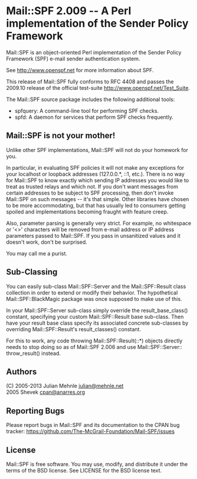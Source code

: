 Mail::SPF 2.009 -- A Perl implementation of the Sender Policy Framework  
==============================================================================

Mail::SPF is an object-oriented Perl implementation of the Sender Policy
Framework (SPF) e-mail sender authentication system.

See <http://www.openspf.net> for more information about SPF.

This release of Mail::SPF fully conforms to RFC 4408 and passes the 2009.10
release of the official test-suite <http://www.openspf.net/Test_Suite>.

The Mail::SPF source package includes the following additional tools:

  * spfquery:  A command-line tool for performing SPF checks.
  * spfd:      A daemon for services that perform SPF checks frequently.

Mail::SPF is not your mother!
-----------------------------

Unlike other SPF implementations, Mail::SPF will not do your homework for you.

In particular, in evaluating SPF policies it will not make any exceptions for
your localhost or loopback addresses (127.0.0.*, ::1, etc.).  There is no way
for Mail::SPF to know exactly which sending IP addresses you would like to
treat as trusted relays and which not.  If you don't want messages from certain
addresses to be subject to SPF processing, then don't invoke Mail::SPF on such
messages -- it's that simple.  Other libraries have chosen to be more
accommodating, but that has usually led to consumers getting spoiled and
implementations becoming fraught with feature creep.

Also, parameter parsing is generally very strict.  For example, no whitespace
or '<>' characters will be removed from e-mail address or IP address parameters
passed to Mail::SPF.  If you pass in unsanitized values and it doesn't work,
don't be surprised.

You may call me a purist.

Sub-Classing
------------

You can easily sub-class Mail::SPF::Server and the Mail::SPF::Result class
collection in order to extend or modify their behavior.  The hypothetical
Mail::SPF::BlackMagic package was once supposed to make use of this.

In your Mail::SPF::Server sub-class simply override the result_base_class()
constant, specifying your custom Mail::SPF::Result base sub-class.  Then have
your result base class specify its associated concrete sub-classes by
overriding Mail::SPF::Result's result_classes() constant.

For this to work, any code throwing Mail::SPF::Result(::*) objects directly
needs to stop doing so as of Mail::SPF 2.006 and use Mail::SPF::Server::
throw_result() instead.

Authors
--------------
(C) 2005-2013 Julian Mehnle <julian@mehnle.net>  
    2005      Shevek <cpan@anarres.org>  

Reporting Bugs
--------------

Please report bugs in Mail::SPF and its documentation to the CPAN bug tracker:
<https://github.com/The-McGrail-Foundation/Mail-SPF/issues>

License
-------

Mail::SPF is free software.  You may use, modify, and distribute it under the
terms of the BSD license.  See LICENSE for the BSD license text.
